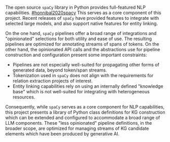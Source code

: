 The open source `spaCy` library in Python provides full-featured NLP capabilities.
[#honnibal2020spacy](biblio.md#honnibal2020spacy)
This serves as a core component of this project.
Recent releases of `spaCy` have provided features to integrate with selected large models, and also support native features for entity linking.

On the one hand, `spaCy` pipelines offer a broad range of integrations and "opinionated" selections for both utility and ease of use.
The resulting pipelines are optimized for annotating streams of spans of tokens.
On the other hand, the opinionated API calls and the abstractions use for pipeline construction and configuration present some important constraints:

  - Pipelines are not especially well-suited for propagating other forms of generated data, beyond token/span streams.
  - Tokenization used in `spaCy` does not align with the requirements for relation extraction projects of interest.
  - Entity linking capabilities rely on using an internally defined "knowledge base" which is not well-suited for integrating with heterogeneous resources.

Consequently, while `spaCy` serves as a core component for NLP capabilities, this project presents a library of Python class definitions for KG construction which can be extended and configured to accommodate a broad range of LLM components.
These "less opinionated" pipeline definitions, in the broader scope, are optimized for managing streams of KG candidate elements which have been produced by generative AI.
